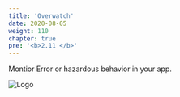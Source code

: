 ```yaml
---
title: 'Overwatch'
date: 2020-08-05
weight: 110
chapter: true
pre: '<b>2.11 </b>'
---
```


Montior Error or hazardous behavior in your app.

![Logo](/img/goblin-blupi-spy.png?width=600px)
